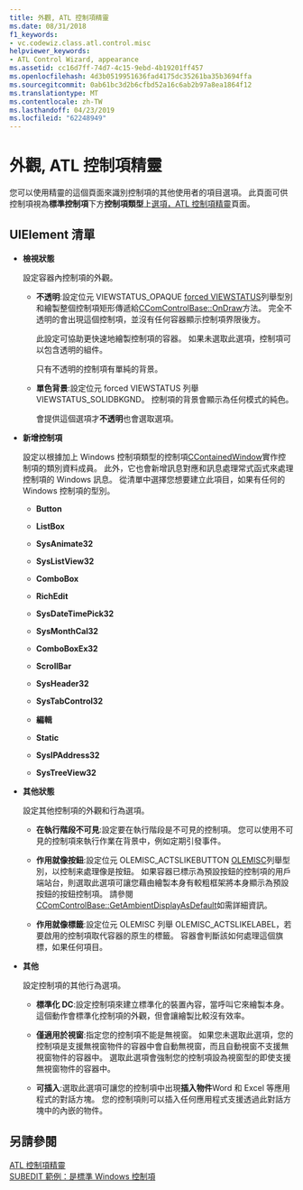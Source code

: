 ```yaml
---
title: 外觀, ATL 控制項精靈
ms.date: 08/31/2018
f1_keywords:
- vc.codewiz.class.atl.control.misc
helpviewer_keywords:
- ATL Control Wizard, appearance
ms.assetid: cc16d7ff-74d7-4c15-9ebd-4b19201ff457
ms.openlocfilehash: 4d3b0519951636fad4175dc35261ba35b3694ffa
ms.sourcegitcommit: 0ab61bc3d2b6cfbd52a16c6ab2b97a8ea1864f12
ms.translationtype: MT
ms.contentlocale: zh-TW
ms.lasthandoff: 04/23/2019
ms.locfileid: "62248949"
---
```

# <a name="appearance-atl-control-wizard"></a>外觀, ATL 控制項精靈

您可以使用精靈的這個頁面來識別控制項的其他使用者的項目選項。 此頁面可供控制項視為**標準控制項**下方**控制項類型**上[選項，ATL 控制項精靈](../../atl/reference/options-atl-control-wizard.md)頁面。

## <a name="uielement-list"></a>UIElement 清單

- **檢視狀態**

   設定容器內控制項的外觀。

   - **不透明**:設定位元 VIEWSTATUS_OPAQUE [forced VIEWSTATUS](/windows/desktop/api/ocidl/ne-ocidl-tagviewstatus)列舉型別和繪製整個控制項矩形傳遞給[CComControlBase::OnDraw](../../atl/reference/ccomcontrolbase-class.md#ondraw)方法。 完全不透明的會出現這個控制項，並沒有任何容器顯示控制項界限後方。

      此設定可協助更快速地繪製控制項的容器。 如果未選取此選項，控制項可以包含透明的組件。

      只有不透明的控制項有單純的背景。

   - **單色背景**:設定位元 forced VIEWSTATUS 列舉 VIEWSTATUS_SOLIDBKGND。 控制項的背景會顯示為任何模式的純色。

      會提供這個選項才**不透明**也會選取選項。

- **新增控制項**

   設定以根據加上 Windows 控制項類型的控制項[CContainedWindow](ccontainedwindowt-class.md)實作控制項的類別資料成員。 此外，它也會新增訊息對應和訊息處理常式函式來處理控制項的 Windows 訊息。 從清單中選擇您想要建立此項目，如果有任何的 Windows 控制項的型別。

   - **Button**

   - **ListBox**

   - **SysAnimate32**

   - **SysListView32**

   - **ComboBox**

   - **RichEdit**

   - **SysDateTimePick32**

   - **SysMonthCal32**

   - **ComboBoxEx32**

   - **ScrollBar**

   - **SysHeader32**

   - **SysTabControl32**

   - **編輯**

   - **Static**

   - **SysIPAddress32**

   - **SysTreeView32**

- **其他狀態**

   設定其他控制項的外觀和行為選項。

   - **在執行階段不可見**:設定要在執行階段是不可見的控制項。 您可以使用不可見的控制項來執行作業在背景中，例如定期引發事件。

   - **作用就像按鈕**:設定位元 OLEMISC_ACTSLIKEBUTTON [OLEMISC](/windows/desktop/api/oleidl/ne-oleidl-tagolemisc)列舉型別，以控制来處理像是按鈕。 如果容器已標示為預設按鈕的控制項的用戶端站台，則選取此選項可讓您藉由繪製本身有較粗框架將本身顯示為預設按鈕的按鈕控制項。 請參閱[CComControlBase::GetAmbientDisplayAsDefault](../../atl/reference/ccomcontrolbase-class.md#getambientdisplayasdefault)如需詳細資訊。

   - **作用就像標籤**:設定位元 OLEMISC 列舉 OLEMISC_ACTSLIKELABEL，若要啟用的控制項取代容器的原生的標籤。 容器會判斷該如何處理這個旗標，如果任何項目。

- **其他**

   設定控制項的其他行為選項。

   - **標準化 DC**:設定控制項來建立標準化的裝置內容，當呼叫它來繪製本身。 這個動作會標準化控制項的外觀，但會讓繪製比較沒有效率。

   - **僅適用於視窗**:指定您的控制項不能是無視窗。 如果您未選取此選項，您的控制項是支援無視窗物件的容器中會自動無視窗，而且自動視窗不支援無視窗物件的容器中。 選取此選項會強制您的控制項設為視窗型的即使支援無視窗物件的容器中。

   - **可插入**:選取此選項可讓您的控制項中出現**插入物件**Word 和 Excel 等應用程式的對話方塊。 您的控制項則可以插入任何應用程式支援透過此對話方塊中的內嵌的物件。

## <a name="see-also"></a>另請參閱

[ATL 控制項精靈](../../atl/reference/atl-control-wizard.md)<br/>
[SUBEDIT 範例：是標準 Windows 控制項](https://github.com/Microsoft/VCSamples/tree/master/VC2008Samples/ATL/Controls/SubEdit)
